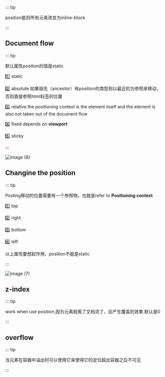 ::: tip

position能将所有元素改变为inline-block

:::

## Document flow

::: tip

默认属性position的值是static

:one: static

:two: absolute 如果祖先（ancestor）有position的类型则以最近的为参照来移动，否则直接参照html标签的位置

:three: relative the positioning context is the element itself and the element is also not taken out of the document flow

:four: fixed  depends on **viewport**

:five: sticky

:::

![image (8)](https://gitee.com/q10viking/PictureRepos/raw/master/images//202112081832684.jpg)

## Changine the position

::: tip

Posting移动的位置需要有一个参照物，也就是refer to **Positioning context**

:one: top

:two: right

:three: bottom

:four: left

以上属性要想起作用，position不能是static

:::

![image (7)](https://gitee.com/q10viking/PictureRepos/raw/master/images//202112081829836.jpg)



## z-index

::: tip

work when use position,因为元素脱离了文档流了，会产生覆盖的效果.默认是0

:::



## overflow

::: tip

当元素在容器中溢出时可以使用它来使得它的定位超出容器之后不可见

:::
